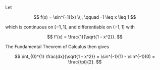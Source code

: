 Let

$$
f(x) = \sin^{-1}(x) \\;, \qquad -1 \leq x \leq 1
$$

which is continuous on $[-1, 1]$, and differentiable on $(-1, 1)$ with

$$
f'(x) = \frac{1}{\sqrt{1 - x^2}}.
$$

The Fundamental Theorem of Calculus then gives

$$
\int_{0}^{1} \frac{dx}{\sqrt{1 - x^2}} = \sin^{-1}(1) - \sin^{-1}(0) = \frac{\pi}{2}.
$$
